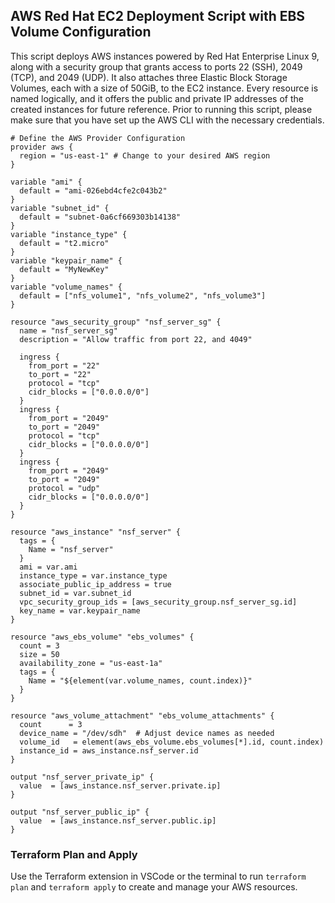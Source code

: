## AWS Red Hat EC2 Deployment Script with EBS Volume Configuration
This script deploys AWS instances powered by Red Hat Enterprise Linux 9, along with a security group that grants access to ports 22 (SSH), 2049 (TCP), and 2049 (UDP). It also attaches three Elastic Block Storage Volumes, each with a size of 50GiB, to the EC2 instance. Every resource is named logically, and it offers the public and private IP addresses of the created instances for future reference. Prior to running this script, please make sure that you have set up the AWS CLI with the necessary credentials.
```
# Define the AWS Provider Configuration
provider aws {
  region = "us-east-1" # Change to your desired AWS region
}

variable "ami" {
  default = "ami-026ebd4cfe2c043b2"
}
variable "subnet_id" {
  default = "subnet-0a6cf669303b14138"
}
variable "instance_type" {
  default = "t2.micro"
}
variable "keypair_name" {
  default = "MyNewKey"
}
variable "volume_names" {
  default = ["nfs_volume1", "nfs_volume2", "nfs_volume3"]
}

resource "aws_security_group" "nsf_server_sg" {
  name = "nsf_server_sg"
  description = "Allow traffic from port 22, and 4049"

  ingress {
    from_port = "22"
    to_port = "22"
    protocol = "tcp"
    cidr_blocks = ["0.0.0.0/0"]
  }
  ingress {
    from_port = "2049"
    to_port = "2049"
    protocol = "tcp"
    cidr_blocks = ["0.0.0.0/0"]
  }
  ingress {
    from_port = "2049"
    to_port = "2049"
    protocol = "udp"
    cidr_blocks = ["0.0.0.0/0"]
  }
}

resource "aws_instance" "nsf_server" {
  tags = {
    Name = "nsf_server"
  }
  ami = var.ami
  instance_type = var.instance_type
  associate_public_ip_address = true
  subnet_id = var.subnet_id
  vpc_security_group_ids = [aws_security_group.nsf_server_sg.id]
  key_name = var.keypair_name
}

resource "aws_ebs_volume" "ebs_volumes" {
  count = 3
  size = 50
  availability_zone = "us-east-1a"
  tags = {
    Name = "${element(var.volume_names, count.index)}"
  }
}

resource "aws_volume_attachment" "ebs_volume_attachments" {
  count      = 3
  device_name = "/dev/sdh"  # Adjust device names as needed
  volume_id   = element(aws_ebs_volume.ebs_volumes[*].id, count.index)
  instance_id = aws_instance.nsf_server.id
}

output "nsf_server_private_ip" {
  value  = [aws_instance.nsf_server.private.ip]
}

output "nsf_server_public_ip" {
  value  = [aws_instance.nsf_server.public.ip]
}
```
### Terraform Plan and Apply
Use the Terraform extension in VSCode or the terminal to run `terraform plan` and `terraform apply` to create and manage your AWS resources.

